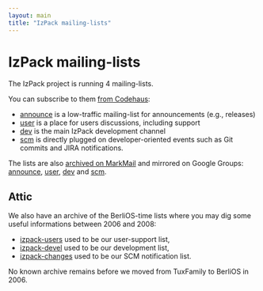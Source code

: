 ```yaml
---
layout: main
title: "IzPack mailing-lists"
---
```


<div class="page-header">
  <h1>IzPack mailing-lists</h1>
</div>

The IzPack project is running 4 mailing-lists.

You can subscribe to them [from Codehaus](http://xircles.codehaus.org/projects/izpack/lists):

* [announce](http://xircles.codehaus.org/lists/announce@izpack.codehaus.org) is a low-traffic mailing-list for announcements (e.g., releases)
* [user](http://xircles.codehaus.org/lists/user@izpack.codehaus.org) is a place for users discussions, including support
* [dev](http://xircles.codehaus.org/lists/dev@izpack.codehaus.org) is the main IzPack development channel
* [scm](http://xircles.codehaus.org/lists/scm@izpack.codehaus.org) is directly plugged on developer-oriented events such as Git commits and JIRA notifications.

The lists are also [archived on MarkMail](http://izpack.markmail.org/) and mirrored on Google Groups: [announce](http://groups.google.com/group/izpack-announce), [user](http://groups.google.com/group/izpack-user), [dev](http://groups.google.com/group/izpack-dev) and [scm](http://groups.google.com/group/izpack-scm).

## Attic

We also have an archive of the BerliOS-time lists where you may dig some useful informations between 2006 and 2008:

* [izpack-users](berlios-lists-archives/izpack-users/) used to be our user-support list,
* [izpack-devel](berlios-lists-archives/izpack-devel/) used to be our development list,
* [izpack-changes](berlios-lists-archives/izpack-changes/) used to be our SCM notification list.

No known archive remains before we moved from TuxFamily to BerliOS in 2006.
